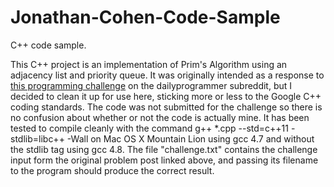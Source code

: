 Jonathan-Cohen-Code-Sample
=====================

C++ code sample.

This C++ project is an implementation of Prim's Algorithm using an adjacency list and priority queue.  It was originally intended as a response to [this programming challenge](http://www.reddit.com/r/dailyprogrammer/comments/20cydp/14042014_challenge_152_hard_minimum_spanning_tree/) on the dailyprogrammer subreddit, but I decided to clean it up for use here, sticking more or less to the Google C++ coding standards.  The code was not submitted for the challenge so there is no confusion about whether or not the code is actually mine.  It has been tested to compile cleanly with the command g++ *.cpp --std=c++11 -stdlib=libc++ -Wall on Mac OS X Mountain Lion using gcc 4.7 and without the stdlib tag using gcc 4.8. The file "challenge.txt" contains the challenge input form the original problem post linked above, and passing its filename to the program should produce the correct result.
